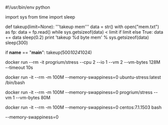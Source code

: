 #!/usr/bin/env python

import sys
from time import sleep

def takeup(limit=None):
    '''takeup mem'''
    data = str()
    with open("mem.txt") as fp:
        data = fp.read()
    while sys.getsizeof(data) < limit if limit else True:
        data += data
        sleep(0.2)
    print 'takeup %d byte mem' % sys.getsizeof(data)
    sleep(300)

if __name__ == "__main__":
    takeup(500*1024*1024)



docker run --rm -it progrium/stress --cpu 2 --io 1 --vm 2 --vm-bytes 128M --timeout 10s



docker run -it --rm -m 100M --memory-swappiness=0 ubuntu-stress:latest /bin/bash

docker run -it --rm -m 100M --memory-swappiness=0 progrium/stress --vm 1 --vm-bytes 80M


docker run -it --rm -m 100M --memory-swappiness=0 centos:7.1.1503 bash



--memory-swappiness=0